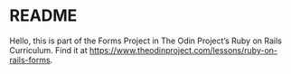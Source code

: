 # README

Hello, this is part of the Forms Project in The Odin Project’s Ruby on Rails Curriculum. Find it at https://www.theodinproject.com/lessons/ruby-on-rails-forms.
